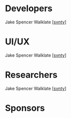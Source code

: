 # Developers

Jake Spencer Walklate [[svnty](https://github.com/svnty)]

# UI/UX

Jake Spencer Walklate [[svnty](https://github.com/svnty)]

# Researchers

Jake Spencer Walklate [[svnty](https://github.com/svnty)]

# Sponsors

